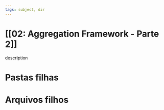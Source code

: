 ```yaml
---
tags: subject, dir
---
```


# [[02: Aggregation Framework - Parte 2]]

description

# Pastas filhas



# Arquivos filhos


